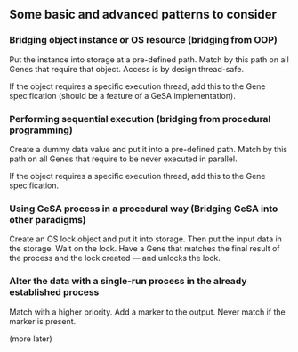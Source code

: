 
## Some basic and advanced patterns to consider

### Bridging object instance or OS resource (bridging from OOP)

Put the instance into storage at a pre-defined path. Match by this path on all
Genes that require that object. Access is by design thread-safe.

If the object requires a specific execution thread, add this to the Gene
specification (should be a feature of a GeSA implementation).

### Performing sequential execution (bridging from procedural programming)

Create a dummy data value and put it into a pre-defined path. Match by this
path on all Genes that require to be never executed in parallel.

If the object requires a specific execution thread, add this to the Gene
specification.

### Using GeSA process in a procedural way (Bridging GeSA into other paradigms)

Create an OS lock object and put it into storage. Then put the input data in
the storage. Wait on the lock. Have a Gene that matches the final result of the
process and the lock created — and unlocks the lock.

### Alter the data with a single-run process in the already established process

Match with a higher priority. Add a marker to the output. Never match if the
marker is present.

(more later)

